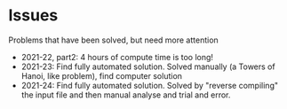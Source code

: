 # Issues

Problems that have been solved, but need more attention

* 2021-22, part2:
  4 hours of compute time is too long!
* 2021-23:
  Find fully automated solution. Solved manually (a Towers of Hanoi,
  like problem), find computer solution
* 2021-24:
  Find fully automated solution. Solved by "reverse compiling" the input file
  and then manual analyse and trial and error.
